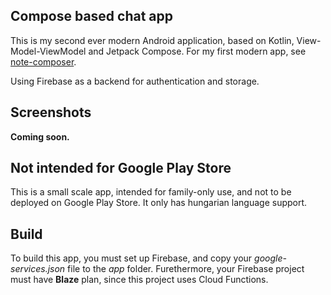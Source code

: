 ## Compose based chat app

This is my second ever modern Android application, based on Kotlin, View-Model-ViewModel and Jetpack Compose. For my first modern 
app, see [note-composer](https://github.com/Gtomika/note-composer).

Using Firebase as a backend for authentication and storage.

## Screenshots

**Coming soon.**

## Not intended for Google Play Store

This is a small scale app, intended for family-only use, and not to be deployed on Google Play Store. 
It only has hungarian language support.

## Build

To build this app, you must set up Firebase, and copy your *google-services.json* file to the *app* folder. Furethermore, 
your Firebase project must have **Blaze** plan, since this project uses Cloud Functions.